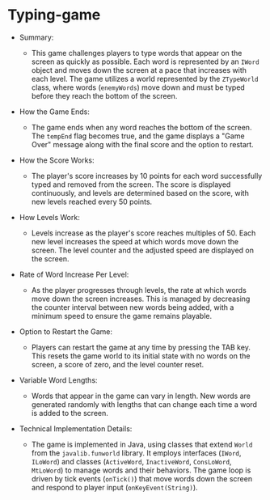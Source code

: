 # Typing-game

- Summary: 
  - This game challenges players to type words that appear on the screen as quickly as possible. Each word is represented by an `IWord` 
    object and moves down the screen at a pace that increases with each level. The game utilizes a world represented by the `ZTypeWorld` class, 
    where words (`enemyWords`) move down and must be typed before they reach the bottom of the screen.

- How the Game Ends: 
  - The game ends when any word reaches the bottom of the screen. The `tempEnd` flag becomes true, and the game displays a "Game Over" message 
    along with the final score and the option to restart.

- How the Score Works: 
  - The player's score increases by 10 points for each word successfully typed and removed from the screen. The score is displayed continuously, 
    and levels are determined based on the score, with new levels reached every 50 points.

- How Levels Work: 
  - Levels increase as the player's score reaches multiples of 50. Each new level increases the speed at which words move down the screen. 
    The level counter and the adjusted speed are displayed on the screen.

- Rate of Word Increase Per Level: 
  - As the player progresses through levels, the rate at which words move down the screen increases. This is managed by decreasing the 
    counter interval between new words being added, with a minimum speed to ensure the game remains playable.

- Option to Restart the Game: 
  - Players can restart the game at any time by pressing the TAB key. This resets the game world to its initial state with no words on 
    the screen, a score of zero, and the level counter reset.

- Variable Word Lengths: 
  - Words that appear in the game can vary in length. New words are generated randomly with lengths that can 
    change each time a word is added to the screen.

- Technical Implementation Details: 
  - The game is implemented in Java, using classes that extend `World` from the `javalib.funworld` library. It employs interfaces (`IWord`, `ILoWord`) 
    and classes (`ActiveWord`, `InactiveWord`, `ConsLoWord`, `MtLoWord`) to manage words and their behaviors. The game loop is driven by tick events (`onTick()`) that move words down the screen and respond to player input (`onKeyEvent(String)`).
